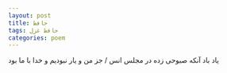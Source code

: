 ```yaml
---
layout: post
title: حافظ
tags: حافظ غزل
categories: poem
---
```


یاد باد آنکه صبوحی زده در مجلس انس / جز من و یار نبودیم و خدا با ما بود